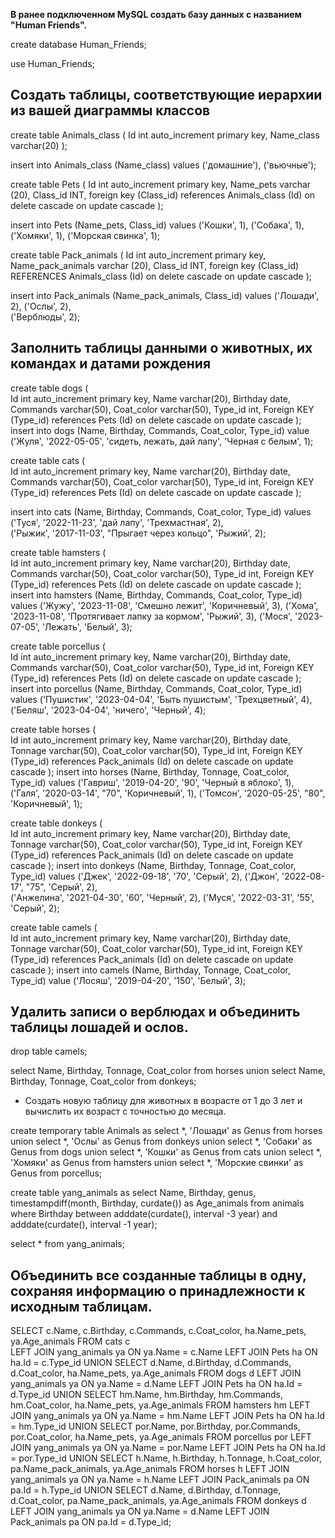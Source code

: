 **В ранее подключенном MySQL создать базу данных с названием "Human Friends".**
   
create database Human_Friends;

use Human_Friends;

## Создать таблицы, соответствующие иерархии из вашей диаграммы классов

create table Animals_class
(
	Id int auto_increment primary key, 
	Name_class varchar(20)
);

insert into Animals_class (Name_class)
values ('домашние'),
('вьючные');  

create table Pets
(
	  Id int auto_increment primary key,
    Name_pets varchar (20),
    Class_id INT,
    foreign key (Class_id) references Animals_class (Id) on delete cascade on update cascade
);

insert into Pets (Name_pets, Class_id)
values ('Кошки', 1),
('Собака', 1),  
('Хомяки', 1),
('Морская свинка', 1);

create table Pack_animals
(
	  Id int auto_increment primary key,
    Name_pack_animals varchar (20),
    Class_id INT,
    foreign key (Class_id) REFERENCES Animals_class (Id) on delete cascade on update cascade
);

insert into Pack_animals (Name_pack_animals, Class_id)
values ('Лошади', 2),
('Ослы', 2),  
('Верблюды', 2); 

## Заполнить таблицы данными о животных, их командах и датами рождения

create table dogs 
(       
    Id int auto_increment primary key, 
    Name varchar(20), 
    Birthday date,
    Commands varchar(50),
    Сoat_color varchar(50),
    Type_id int,
    Foreign KEY (Type_id) references Pets (Id) on delete cascade on update cascade
);
insert into dogs (Name, Birthday, Commands, Сoat_color, Type_id)
value ('Жуля', '2022-05-05', 'сидеть, лежать, дай лапу', 'Черная с белым', 1);


create table cats 
(       
    Id int auto_increment primary key, 
    Name varchar(20), 
    Birthday date,
    Commands varchar(50),
    Сoat_color varchar(50),
    Type_id int,
    Foreign KEY (Type_id) references Pets (Id) on delete cascade on update cascade
);

insert into cats (Name, Birthday, Commands, Сoat_color, Type_id)
values ('Туся', '2022-11-23', 'дай лапу', 'Трехмастная', 2),  
('Рыжик', '2017-11-03', "Прыгает через кольцо", 'Рыжий', 2); 

create table hamsters 
(       
    Id int auto_increment primary key, 
    Name varchar(20), 
    Birthday date,
    Commands varchar(50),
    Сoat_color varchar(50),
    Type_id int,
    Foreign KEY (Type_id) references Pets (Id) on delete cascade on update cascade
);
insert into hamsters (Name, Birthday, Commands, Сoat_color, Type_id)
values ('Жужу', '2023-11-08', 'Смешно лежит', 'Коричневый', 3),
('Хома', '2023-11-08', 'Протягивает лапку за кормом', 'Рыжий', 3), 
('Мося', '2023-07-05', 'Лежать', 'Белый', 3);

create table porcellus 
(       
    Id int auto_increment primary key, 
    Name varchar(20), 
    Birthday date,
    Commands varchar(50),
    Сoat_color varchar(50),
    Type_id int,
    Foreign KEY (Type_id) references Pets (Id) on delete cascade on update cascade
);
insert into porcellus (Name, Birthday, Commands, Сoat_color, Type_id)
values ('Пушистик', '2023-04-04', 'Быть пушистым', 'Трехцветный', 4),
('Беляш', '2023-04-04', 'ничего', 'Черный', 4);

create table horses 
(       
    Id int auto_increment primary key, 
    Name varchar(20), 
    Birthday date,
    Tonnage varchar(50),
    Сoat_color varchar(50),
    Type_id int,
    Foreign KEY (Type_id) references Pack_animals (Id) on delete cascade on update cascade
);
insert into horses (Name, Birthday, Tonnage, Сoat_color, Type_id)
values ('Гавриш', '2019-04-20', '90', 'Черный в яблоко', 1),
('Галя', '2020-03-14', "70", 'Коричневый', 1),
('Томсон', '2020-05-25', "80", 'Коричневый', 1);

create table donkeys 
(       
    Id int auto_increment primary key, 
    Name varchar(20), 
    Birthday date,
    Tonnage varchar(50),
    Сoat_color varchar(50),
    Type_id int,
    Foreign KEY (Type_id) references Pack_animals (Id) on delete cascade on update cascade
);
insert into donkeys (Name, Birthday, Tonnage, Сoat_color, Type_id)
values ('Джек', '2022-09-18', '70', 'Серый', 2),
('Джон', '2022-08-17', "75", 'Серый', 2),  
('Анжелина', '2021-04-30', '60', 'Черный', 2), 
('Муся', '2022-03-31', '55', 'Серый', 2);

create table camels 
(       
    Id int auto_increment primary key, 
    Name varchar(20), 
    Birthday date,
    Tonnage varchar(50),
    Сoat_color varchar(50),
    Type_id int,
    Foreign KEY (Type_id) references Pack_animals (Id) on delete cascade on update cascade
);
insert into camels (Name, Birthday, Tonnage, Сoat_color, Type_id)
value ('Лосяш', '2019-04-20', '150', 'Белый', 3);




## Удалить записи о верблюдах и объединить таблицы лошадей и ослов.

drop table camels;

select Name, Birthday, Tonnage, Сoat_color from horses
union select Name, Birthday, Tonnage, Сoat_color from donkeys;

   - Создать новую таблицу для животных в возрасте от 1 до 3 лет и вычислить их возраст с точностью до месяца.

create temporary table Animals as 
select *, 'Лошади' as Genus from horses
union select *, 'Ослы' as Genus from donkeys
union select *, 'Собаки' as Genus from dogs
union select *, 'Кошки' as Genus from cats
union select *, 'Хомяки' as Genus from hamsters
union select *, 'Морские свинки' as Genus from porcellus;

create table yang_animals as
select Name, Birthday, genus, timestampdiff(month, Birthday, curdate()) as Age_animals
from animals where Birthday between adddate(curdate(), interval -3 year) and adddate(curdate(), interval -1 year);
 
select * from yang_animals;

##  Объединить все созданные таблицы в одну, сохраняя информацию о принадлежности к исходным таблицам.

SELECT c.Name, c.Birthday, c.Commands, c.Сoat_color, ha.Name_pets, ya.Age_animals 
FROM cats c   
LEFT JOIN yang_animals ya ON ya.Name = c.Name
LEFT JOIN Pets ha ON ha.Id = c.Type_id
UNION
SELECT d.Name, d.Birthday, d.Commands, d.Сoat_color, ha.Name_pets, ya.Age_animals 
FROM dogs d
LEFT JOIN yang_animals ya ON ya.Name = d.Name
LEFT JOIN Pets ha ON ha.Id = d.Type_id
UNION
SELECT hm.Name, hm.Birthday, hm.Commands, hm.Сoat_color, ha.Name_pets, ya.Age_animals
FROM hamsters hm
LEFT JOIN yang_animals ya ON ya.Name = hm.Name
LEFT JOIN Pets ha ON ha.Id = hm.Type_id
UNION
SELECT por.Name, por.Birthday, por.Commands, por.Сoat_color, ha.Name_pets, ya.Age_animals
FROM porcellus por
LEFT JOIN yang_animals ya ON ya.Name = por.Name
LEFT JOIN Pets ha ON ha.Id = por.Type_id
UNION
SELECT h.Name, h.Birthday, h.Tonnage, h.Сoat_color, pa.Name_pack_animals, ya.Age_animals 
FROM horses h 
LEFT JOIN yang_animals ya ON ya.Name = h.Name
LEFT JOIN Pack_animals pa ON pa.Id = h.Type_id
UNION 
SELECT d.Name, d.Birthday, d.Tonnage, d.Сoat_color, pa.Name_pack_animals, ya.Age_animals 
FROM donkeys d 
LEFT JOIN yang_animals ya ON ya.Name = d.Name
LEFT JOIN Pack_animals pa ON pa.Id = d.Type_id;
